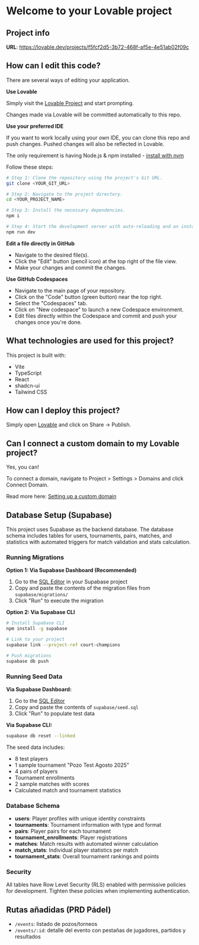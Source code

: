 # Welcome to your Lovable project

## Project info

**URL**: https://lovable.dev/projects/f5fcf2d5-3b72-468f-af5e-4e51ab02f09c

## How can I edit this code?

There are several ways of editing your application.

**Use Lovable**

Simply visit the [Lovable Project](https://lovable.dev/projects/f5fcf2d5-3b72-468f-af5e-4e51ab02f09c) and start prompting.

Changes made via Lovable will be committed automatically to this repo.

**Use your preferred IDE**

If you want to work locally using your own IDE, you can clone this repo and push changes. Pushed changes will also be reflected in Lovable.

The only requirement is having Node.js & npm installed - [install with nvm](https://github.com/nvm-sh/nvm#installing-and-updating)

Follow these steps:

```sh
# Step 1: Clone the repository using the project's Git URL.
git clone <YOUR_GIT_URL>

# Step 2: Navigate to the project directory.
cd <YOUR_PROJECT_NAME>

# Step 3: Install the necessary dependencies.
npm i

# Step 4: Start the development server with auto-reloading and an instant preview.
npm run dev
```

**Edit a file directly in GitHub**

- Navigate to the desired file(s).
- Click the "Edit" button (pencil icon) at the top right of the file view.
- Make your changes and commit the changes.

**Use GitHub Codespaces**

- Navigate to the main page of your repository.
- Click on the "Code" button (green button) near the top right.
- Select the "Codespaces" tab.
- Click on "New codespace" to launch a new Codespace environment.
- Edit files directly within the Codespace and commit and push your changes once you're done.

## What technologies are used for this project?

This project is built with:

- Vite
- TypeScript
- React
- shadcn-ui
- Tailwind CSS

## How can I deploy this project?

Simply open [Lovable](https://lovable.dev/projects/f5fcf2d5-3b72-468f-af5e-4e51ab02f09c) and click on Share -> Publish.

## Can I connect a custom domain to my Lovable project?

Yes, you can!

To connect a domain, navigate to Project > Settings > Domains and click Connect Domain.

Read more here: [Setting up a custom domain](https://docs.lovable.dev/tips-tricks/custom-domain#step-by-step-guide)

## Database Setup (Supabase)

This project uses Supabase as the backend database. The database schema includes tables for users, tournaments, pairs, matches, and statistics with automated triggers for match validation and stats calculation.

### Running Migrations

**Option 1: Via Supabase Dashboard (Recommended)**
1. Go to the [SQL Editor](https://supabase.com/dashboard/project/court-champions/sql/new) in your Supabase project
2. Copy and paste the contents of the migration files from `supabase/migrations/`
3. Click "Run" to execute the migration

**Option 2: Via Supabase CLI**
```sh
# Install Supabase CLI
npm install -g supabase

# Link to your project
supabase link --project-ref court-champions

# Push migrations
supabase db push
```

### Running Seed Data

**Via Supabase Dashboard:**
1. Go to the [SQL Editor](https://supabase.com/dashboard/project/court-champions/sql/new)
2. Copy and paste the contents of `supabase/seed.sql`
3. Click "Run" to populate test data

**Via Supabase CLI:**
```sh
supabase db reset --linked
```

The seed data includes:
- 8 test players
- 1 sample tournament "Pozo Test Agosto 2025"
- 4 pairs of players
- Tournament enrollments
- 2 sample matches with scores
- Calculated match and tournament statistics

### Database Schema

- **users**: Player profiles with unique identity constraints
- **tournaments**: Tournament information with type and format
- **pairs**: Player pairs for each tournament
- **tournament_enrollments**: Player registrations
- **matches**: Match results with automated winner calculation
- **match_stats**: Individual player statistics per match
- **tournament_stats**: Overall tournament rankings and points

### Security

All tables have Row Level Security (RLS) enabled with permissive policies for development. Tighten these policies when implementing authentication.

## Rutas añadidas (PRD Pádel)

- `/events`: listado de pozos/torneos
- `/events/:id`: detalle del evento con pestañas de jugadores, partidos y resultados
